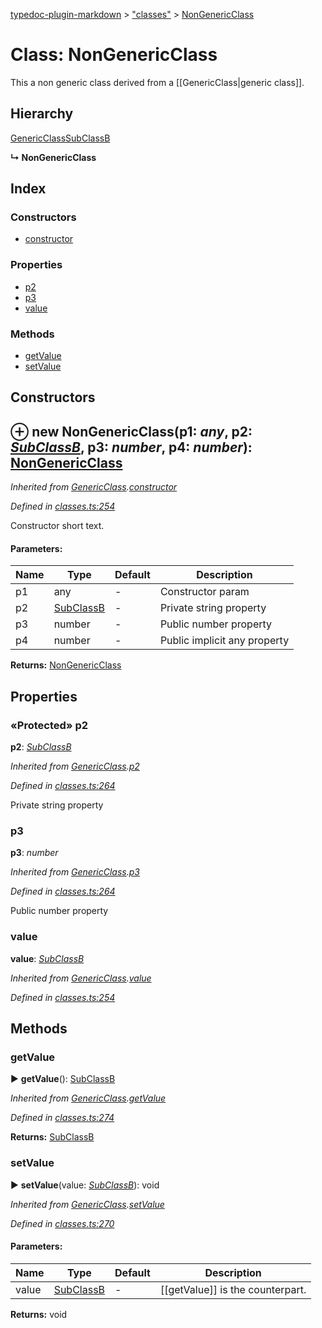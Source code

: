 [typedoc-plugin-markdown](../index.md) > ["classes"](../modules/_classes_.md) > [NonGenericClass](../classes/_classes_.nongenericclass.md)

# Class: NonGenericClass


This a non generic class derived from a [[GenericClass|generic class]].

## Hierarchy


 [GenericClass](../classes/_classes_.genericclass.md)[SubClassB](../classes/_classes_.subclassb.md)

**↳ NonGenericClass**






## Index

### Constructors

* [constructor](_classes_.nongenericclass.md#constructor)


### Properties

* [p2](_classes_.nongenericclass.md#p2)
* [p3](_classes_.nongenericclass.md#p3)
* [value](_classes_.nongenericclass.md#value)


### Methods

* [getValue](_classes_.nongenericclass.md#getvalue)
* [setValue](_classes_.nongenericclass.md#setvalue)



## Constructors

<a id="constructor"></a>


## ⊕ **new NonGenericClass**(p1: *any*, p2: *[SubClassB](../classes/_classes_.subclassb.md)*, p3: *number*, p4: *number*): [NonGenericClass](../classes/_classes_.nongenericclass.md)


*Inherited from [GenericClass](_classes_.genericclass.md).[constructor](_classes_.genericclass.md#constructor)*

*Defined in [classes.ts:254](https://github.com/tgreyuk/typedoc-plugin-markdown/blob/master/tests/src/classes.ts#L254)*


Constructor short text.


#### Parameters:

| Name  | Type                | Default | Description  |
| ------ | ------------------- | ------------ | ------------ |
| p1  | any | - | Constructor param |
| p2  | [SubClassB](../classes/_classes_.subclassb.md) | - | Private string property |
| p3  | number | - | Public number property |
| p4  | number | - | Public implicit any property |





**Returns:** [NonGenericClass](../classes/_classes_.nongenericclass.md)


## Properties

### «Protected» p2

**p2**:  *[SubClassB](../classes/_classes_.subclassb.md)* 

*Inherited from [GenericClass](_classes_.genericclass.md).[p2](_classes_.genericclass.md#p2)*

*Defined in [classes.ts:264](https://github.com/tgreyuk/typedoc-plugin-markdown/blob/master/tests/src/classes.ts#L264)*



Private string property




###  p3

**p3**:  *number* 

*Inherited from [GenericClass](_classes_.genericclass.md).[p3](_classes_.genericclass.md#p3)*

*Defined in [classes.ts:264](https://github.com/tgreyuk/typedoc-plugin-markdown/blob/master/tests/src/classes.ts#L264)*



Public number property




###  value

**value**:  *[SubClassB](../classes/_classes_.subclassb.md)* 

*Inherited from [GenericClass](_classes_.genericclass.md).[value](_classes_.genericclass.md#value)*

*Defined in [classes.ts:254](https://github.com/tgreyuk/typedoc-plugin-markdown/blob/master/tests/src/classes.ts#L254)*






## Methods

###  getValue

► **getValue**(): [SubClassB](../classes/_classes_.subclassb.md)



*Inherited from [GenericClass](_classes_.genericclass.md).[getValue](_classes_.genericclass.md#getvalue)*

*Defined in [classes.ts:274](https://github.com/tgreyuk/typedoc-plugin-markdown/blob/master/tests/src/classes.ts#L274)*




**Returns:** [SubClassB](../classes/_classes_.subclassb.md)





###  setValue

► **setValue**(value: *[SubClassB](../classes/_classes_.subclassb.md)*): void



*Inherited from [GenericClass](_classes_.genericclass.md).[setValue](_classes_.genericclass.md#setvalue)*

*Defined in [classes.ts:270](https://github.com/tgreyuk/typedoc-plugin-markdown/blob/master/tests/src/classes.ts#L270)*



#### Parameters:

| Name  | Type                | Default | Description  |
| ------ | ------------------- | ------------ | ------------ |
| value  | [SubClassB](../classes/_classes_.subclassb.md) | - | [[getValue]] is the counterpart. |





**Returns:** void






